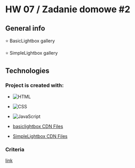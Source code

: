 # HW 07 / Zadanie domowe #2


## General info
:star: BasicLightbox gallery

:star: SimpleLightbox gallery

## Technologies

### Project is created with:

- ![HTML](https://img.shields.io/badge/-HTML-05122A?style=flat&logo=HTML5)&nbsp;

- ![CSS](https://img.shields.io/badge/-CSS-05122A?style=flat&logo=CSS3&logoColor=1572B6)&nbsp;
 
- ![JavaScript](https://img.shields.io/badge/-JavaScript-05122A?style=flat&logo=javascript)&nbsp;

- [basiclightbox CDN Files](https://www.jsdelivr.com/package/npm/basiclightbox?path=dist)

- [SimpleLightbox CDN Files](https://cdnjs.com/libraries/simplelightbox)


 
### Criteria

[link](https://github.com/goitacademy/javascript-homework/blob/main/v2/07/README.pl.md)
